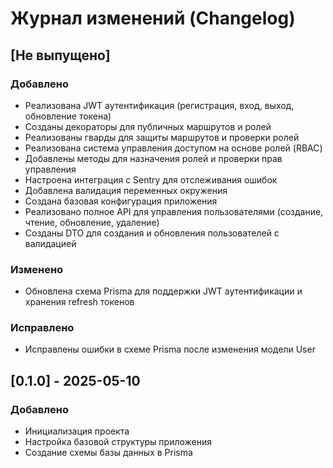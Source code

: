 # Журнал изменений (Changelog)

## [Не выпущено]

### Добавлено
- Реализована JWT аутентификация (регистрация, вход, выход, обновление токена)
- Созданы декораторы для публичных маршрутов и ролей
- Реализованы гварды для защиты маршрутов и проверки ролей
- Реализована система управления доступом на основе ролей (RBAC)
- Добавлены методы для назначения ролей и проверки прав управления
- Настроена интеграция с Sentry для отслеживания ошибок
- Добавлена валидация переменных окружения
- Создана базовая конфигурация приложения
- Реализовано полное API для управления пользователями (создание, чтение, обновление, удаление)
- Созданы DTO для создания и обновления пользователей с валидацией

### Изменено
- Обновлена схема Prisma для поддержки JWT аутентификации и хранения refresh токенов

### Исправлено
- Исправлены ошибки в схеме Prisma после изменения модели User

## [0.1.0] - 2025-05-10
### Добавлено
- Инициализация проекта
- Настройка базовой структуры приложения
- Создание схемы базы данных в Prisma
